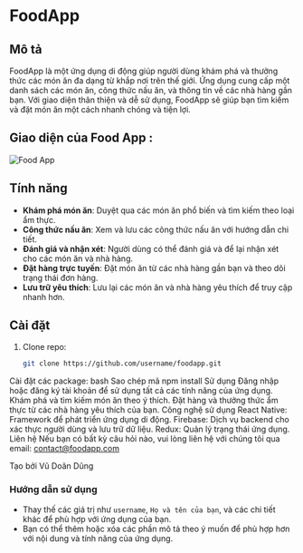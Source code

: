 # FoodApp

## Mô tả
FoodApp là một ứng dụng di động giúp người dùng khám phá và thưởng thức các món ăn đa dạng từ khắp nơi trên thế giới. Ứng dụng cung cấp một danh sách các món ăn, công thức nấu ăn, và thông tin về các nhà hàng gần bạn. Với giao diện thân thiện và dễ sử dụng, FoodApp sẽ giúp bạn tìm kiếm và đặt món ăn một cách nhanh chóng và tiện lợi.

## Giao diện của Food App :
![Food App](https://drive.google.com/file/d/1Qfa89NbOkxFlrXo7CdkRSi-RHGfuUAsy/view?usp=sharing)

## Tính năng
- **Khám phá món ăn**: Duyệt qua các món ăn phổ biến và tìm kiếm theo loại ẩm thực.
- **Công thức nấu ăn**: Xem và lưu các công thức nấu ăn với hướng dẫn chi tiết.
- **Đánh giá và nhận xét**: Người dùng có thể đánh giá và để lại nhận xét cho các món ăn và nhà hàng.
- **Đặt hàng trực tuyến**: Đặt món ăn từ các nhà hàng gần bạn và theo dõi trạng thái đơn hàng.
- **Lưu trữ yêu thích**: Lưu lại các món ăn và nhà hàng yêu thích để truy cập nhanh hơn.

## Cài đặt
1. Clone repo:
   ```bash
   git clone https://github.com/username/foodapp.git
Cài đặt các package:
bash
Sao chép mã
npm install
Sử dụng
Đăng nhập hoặc đăng ký tài khoản để sử dụng tất cả các tính năng của ứng dụng.
Khám phá và tìm kiếm món ăn theo ý thích.
Đặt hàng và thưởng thức ẩm thực từ các nhà hàng yêu thích của bạn.
Công nghệ sử dụng
React Native: Framework để phát triển ứng dụng di động.
Firebase: Dịch vụ backend cho xác thực người dùng và lưu trữ dữ liệu.
Redux: Quản lý trạng thái ứng dụng.
Liên hệ
Nếu bạn có bất kỳ câu hỏi nào, vui lòng liên hệ với chúng tôi qua email: contact@foodapp.com

Tạo bởi
Vũ Doãn Dũng

### Hướng dẫn sử dụng
- Thay thế các giá trị như `username`, `Họ và tên của bạn`, và các chi tiết khác để phù hợp với ứng dụng của bạn.
- Bạn có thể thêm hoặc xóa các phần mô tả theo ý muốn để phù hợp hơn với nội dung và tính năng của ứng dụng.

